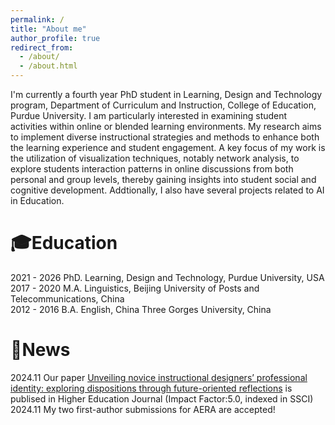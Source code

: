 ```yaml
---
permalink: /
title: "About me"
author_profile: true
redirect_from: 
  - /about/
  - /about.html
---
```


I'm currently a fourth year PhD student in Learning, Design and Technology program, Department of Curriculum and Instruction, College of Education, Purdue University. I am particularly interested in examining student activities within online or blended learning environments. My research aims to implement diverse instructional strategies and methods to enhance both the learning experience and student engagement. A key focus of my work is the utilization of visualization techniques, notably network analysis, to explore students interaction patterns in online discussions from both personal and group levels, thereby gaining insights into student social and cognitive development. Addtionally, I also have several projects related to AI in Education.


🎓Education
======
2021 - 2026 PhD.  Learning, Design and Technology, Purdue University, USA  
2017 - 2020 M.A.  Linguistics, Beijing University of Posts and Telecommunications, China  
2012 - 2016 B.A.  English, China Three Gorges University, China  



🎉News
======
2024.11  Our paper [Unveiling novice instructional designers’ professional identity: exploring dispositions through future-oriented reflections](https://link.springer.com/article/10.1007/s10734-024-01366-z) is publised in Higher Education Journal (Impact Factor:5.0, indexed in SSCI)  
2024.11  My two first-author submissions for AERA are accepted!  





